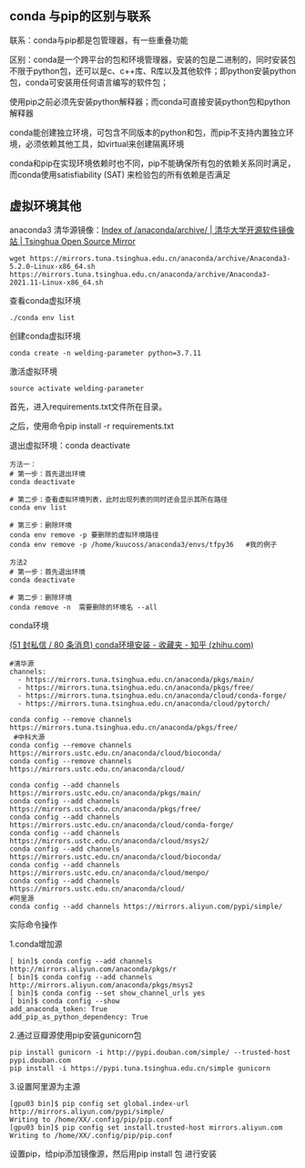 ## conda 与pip的区别与联系

联系：conda与pip都是包管理器，有一些重叠功能

区别：conda是一个跨平台的包和环境管理器，安装的包是二进制的，同时安装包不限于python包，还可以是c、c++库、R库以及其他软件；即python安装python包，conda可安装用任何语言编写的软件包；

使用pip之前必须先安装python解释器；而conda可直接安装python包和python解释器

conda能创建独立环境，可包含不同版本的python和包，而pip不支持内置独立环境，必须依赖其他工具，如virtual来创建隔离环境

conda和pip在实现环境依赖时也不同，pip不能确保所有包的依赖关系同时满足，而conda使用satisfiability (SAT) 来检验包的所有依赖是否满足


## 虚拟环境其他

anaconda3 清华源镜像：[Index of /anaconda/archive/ | 清华大学开源软件镜像站 | Tsinghua Open Source Mirror](https://mirrors.tuna.tsinghua.edu.cn/anaconda/archive/)
```
wget https://mirrors.tuna.tsinghua.edu.cn/anaconda/archive/Anaconda3-5.2.0-Linux-x86_64.sh
https://mirrors.tuna.tsinghua.edu.cn/anaconda/archive/Anaconda3-2021.11-Linux-x86_64.sh
```

查看conda虚拟环境
```
./conda env list
```


创建conda虚拟环境
```
conda create -n welding-parameter python=3.7.11
```

激活虚拟环境
```
source activate welding-parameter
```


首先，进入requirements.txt文件所在目录。

之后，使用命令pip install -r requirements.txt

退出虚拟环境：conda deactivate


```text
方法一：
# 第一步：首先退出环境
conda deactivate
 
# 第二步：查看虚拟环境列表，此时出现列表的同时还会显示其所在路径
conda env list
 
# 第三步：删除环境
conda env remove -p 要删除的虚拟环境路径
conda env remove -p /home/kuucoss/anaconda3/envs/tfpy36   #我的例子

方法2
# 第一步：首先退出环境
conda deactivate
 
# 第二步：删除环境
conda remove -n  需要删除的环境名 --all
```

conda环境

[(51 封私信 / 80 条消息) conda环境安装 - 收藏夹 - 知乎 (zhihu.com)](https://www.zhihu.com/collection/749707738)

```
#清华源
channels:
  - https://mirrors.tuna.tsinghua.edu.cn/anaconda/pkgs/main/
  - https://mirrors.tuna.tsinghua.edu.cn/anaconda/pkgs/free/
  - https://mirrors.tuna.tsinghua.edu.cn/anaconda/cloud/conda-forge/
  - https://mirrors.tuna.tsinghua.edu.cn/anaconda/cloud/pytorch/

conda config --remove channels https://mirrors.tuna.tsinghua.edu.cn/anaconda/pkgs/free/  
 #中科大源
conda config --remove channels https://mirrors.ustc.edu.cn/anaconda/cloud/bioconda/  
conda config --remove channels https://mirrors.ustc.edu.cn/anaconda/cloud/

conda config --add channels https://mirrors.ustc.edu.cn/anaconda/pkgs/main/
conda config --add channels https://mirrors.ustc.edu.cn/anaconda/pkgs/free/
conda config --add channels https://mirrors.ustc.edu.cn/anaconda/cloud/conda-forge/
conda config --add channels https://mirrors.ustc.edu.cn/anaconda/cloud/msys2/
conda config --add channels https://mirrors.ustc.edu.cn/anaconda/cloud/bioconda/
conda config --add channels https://mirrors.ustc.edu.cn/anaconda/cloud/menpo/
conda config --add channels https://mirrors.ustc.edu.cn/anaconda/cloud/
#阿里源
conda config --add channels https://mirrors.aliyun.com/pypi/simple/               
```


实际命令操作

1.conda增加源
```
[ bin]$ conda config --add channels http://mirrors.aliyun.com/anaconda/pkgs/r
[ bin]$ conda config --add channels http://mirrors.aliyun.com/anaconda/pkgs/msys2
[ bin]$ conda config --set show_channel_urls yes
[ bin]$ conda config --show
add_anaconda_token: True
add_pip_as_python_dependency: True
```

2.通过豆瓣源使用pip安装gunicorn包
```
pip install gunicorn -i http://pypi.douban.com/simple/ --trusted-host pypi.douban.com
pip install -i https://pypi.tuna.tsinghua.edu.cn/simple gunicorn
```

3.设置阿里源为主源
```
[gpu03 bin]$ pip config set global.index-url http://mirrors.aliyun.com/pypi/simple/
Writing to /home/XX/.config/pip/pip.conf
[gpu03 bin]$ pip config set install.trusted-host mirrors.aliyun.com
Writing to /home/XX/.config/pip/pip.conf
```

设置pip，给pip添加镜像源，然后用pip install  包 进行安装

